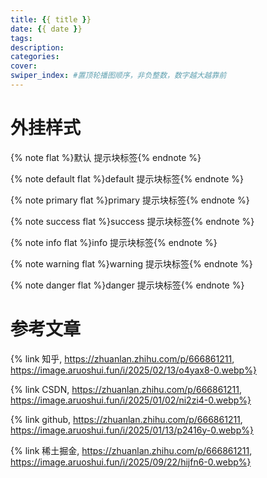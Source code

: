 ```yaml
---
title: {{ title }}
date: {{ date }}
tags:
description:
categories:
cover:
swiper_index: #置顶轮播图顺序，非负整数，数字越大越靠前
---
```


# 外挂样式
{% note flat %}默认 提示块标签{% endnote %}

{% note default flat %}default 提示块标签{% endnote %}

{% note primary flat %}primary 提示块标签{% endnote %}

{% note success flat %}success 提示块标签{% endnote %}

{% note info flat %}info 提示块标签{% endnote %}

{% note warning flat %}warning 提示块标签{% endnote %}

{% note danger flat %}danger 提示块标签{% endnote %}



# 参考文章
{% link 知乎, https://zhuanlan.zhihu.com/p/666861211,  https://image.aruoshui.fun/i/2025/02/13/o4yax8-0.webp%} 

{% link CSDN, https://zhuanlan.zhihu.com/p/666861211,  https://image.aruoshui.fun/i/2025/01/02/ni2zi4-0.webp%} 

{% link github, https://zhuanlan.zhihu.com/p/666861211,  https://image.aruoshui.fun/i/2025/01/13/p2416y-0.webp%} 

{% link 稀土掘金, https://zhuanlan.zhihu.com/p/666861211,  https://image.aruoshui.fun/i/2025/09/22/hijfn6-0.webp%}

